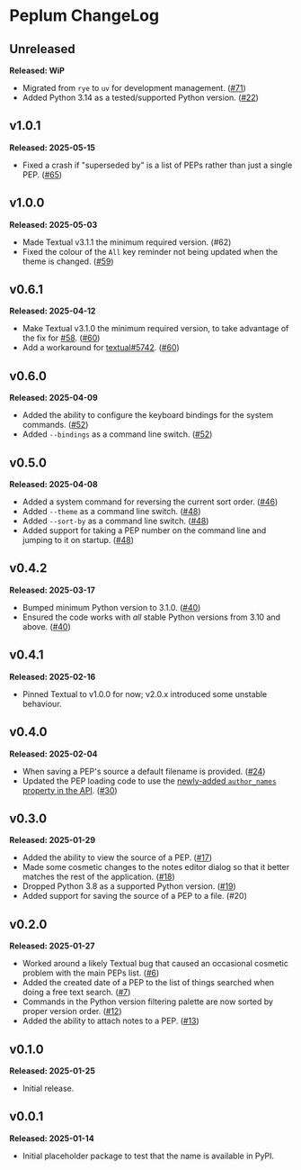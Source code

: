 # Peplum ChangeLog

## Unreleased

**Released: WiP**

- Migrated from `rye` to `uv` for development management.
  ([#71](https://github.com/davep/dhv/pull/71))
- Added Python 3.14 as a tested/supported Python version.
  ([#22](https://github.com/davep/dhv/pull/73))

## v1.0.1

**Released: 2025-05-15**

- Fixed a crash if "superseded by" is a list of PEPs rather than just a
  single PEP. ([#65](https://github.com/davep/peplum/pull/65))

## v1.0.0

**Released: 2025-05-03**

- Made Textual v3.1.1 the minimum required version.
  (#62[](https://github.com/davep/peplum/pull/62))
- Fixed the colour of the `All` key reminder not being updated when the
  theme is changed. ([#59](https://github.com/davep/peplum/issues/59))

## v0.6.1

**Released: 2025-04-12**

- Make Textual v3.1.0 the minimum required version, to take advantage of the
  fix for [#58](https://github.com/davep/peplum/issues/58).
  ([#60](https://github.com/davep/peplum/pull/60))
- Add a workaround for
  [textual#5742](https://github.com/Textualize/textual/issues/5742).
  ([#60](https://github.com/davep/peplum/pull/60))

## v0.6.0

**Released: 2025-04-09**

- Added the ability to configure the keyboard bindings for the system
  commands. ([#52](https://github.com/davep/peplum/pull/52))
- Added `--bindings` as a command line switch.
  ([#52](https://github.com/davep/peplum/pull/52))

## v0.5.0

**Released: 2025-04-08**

- Added a system command for reversing the current sort order.
  ([#46](https://github.com/davep/peplum/pull/46))
- Added `--theme` as a command line switch.
  ([#48](https://github.com/davep/peplum/pull/48))
- Added `--sort-by` as a command line switch.
  ([#48](https://github.com/davep/peplum/pull/48))
- Added support for taking a PEP number on the command line and jumping to
  it on startup. ([#48](https://github.com/davep/peplum/pull/48))

## v0.4.2

**Released: 2025-03-17**

- Bumped minimum Python version to 3.1.0.
  ([#40](https://github.com/davep/peplum/pull/40))
- Ensured the code works with *all* stable Python versions from 3.10 and
  above. ([#40](https://github.com/davep/peplum/pull/40))

## v0.4.1

**Released: 2025-02-16**

- Pinned Textual to v1.0.0 for now; v2.0.x introduced some unstable
  behaviour.

## v0.4.0

**Released: 2025-02-04**

- When saving a PEP's source a default filename is provided.
  ([#24](https://github.com/davep/peplum/pull/24))
- Updated the PEP loading code to use the [newly-added `author_names`
  property in the API](https://github.com/python/peps/issues/4211).
  ([#30](https://github.com/davep/peplum/pull/30))

## v0.3.0

**Released: 2025-01-29**

- Added the ability to view the source of a PEP.
  ([#17](https://github.com/davep/peplum/pull/17))
- Made some cosmetic changes to the notes editor dialog so that it better
  matches the rest of the application.
  ([#18](https://github.com/davep/peplum/pull/18))
- Dropped Python 3.8 as a supported Python version.
  ([#19](https://github.com/davep/peplum/pull/19))
- Added support for saving the source of a PEP to a file.
  (#20[](https://github.com/davep/peplum/pull/20))

## v0.2.0

**Released: 2025-01-27**

- Worked around a likely Textual bug that caused an occasional cosmetic
  problem with the main PEPs list.
  ([#6](https://github.com/davep/peplum/pull/6))
- Added the created date of a PEP to the list of things searched when doing
  a free text search. ([#7](https://github.com/davep/peplum/pull/7))
- Commands in the Python version filtering palette are now sorted by proper
  version order. ([#12](https://github.com/davep/peplum/pull/12))
- Added the ability to attach notes to a PEP.
  ([#13](https://github.com/davep/peplum/pull/13))

## v0.1.0

**Released: 2025-01-25**

- Initial release.

## v0.0.1

**Released: 2025-01-14**

- Initial placeholder package to test that the name is available in PyPI.

[//]: # (ChangeLog.md ends here)
